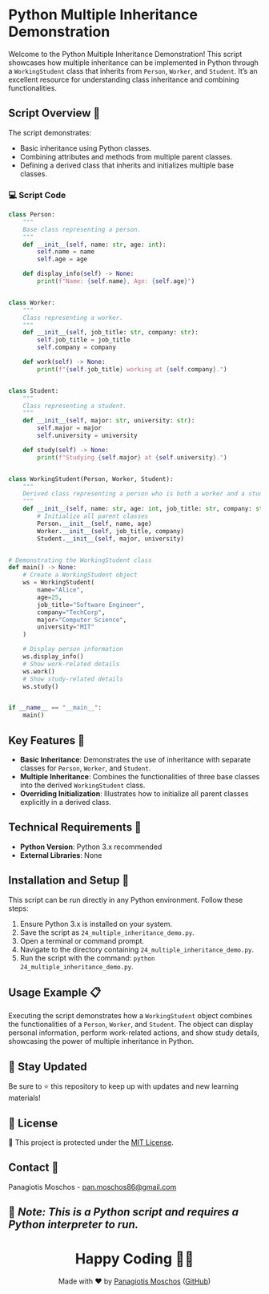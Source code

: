 # Python Multiple Inheritance Demonstration

Welcome to the Python Multiple Inheritance Demonstration! This script showcases how multiple inheritance can be implemented in Python through a `WorkingStudent` class that inherits from `Person`, `Worker`, and `Student`. It’s an excellent resource for understanding class inheritance and combining functionalities.

## Script Overview 📘

The script demonstrates:
- Basic inheritance using Python classes.
- Combining attributes and methods from multiple parent classes.
- Defining a derived class that inherits and initializes multiple base classes.

### 💻 Script Code

```python
class Person:
    """
    Base class representing a person.
    """
    def __init__(self, name: str, age: int):
        self.name = name
        self.age = age

    def display_info(self) -> None:
        print(f"Name: {self.name}, Age: {self.age}")


class Worker:
    """
    Class representing a worker.
    """
    def __init__(self, job_title: str, company: str):
        self.job_title = job_title
        self.company = company

    def work(self) -> None:
        print(f"{self.job_title} working at {self.company}.")


class Student:
    """
    Class representing a student.
    """
    def __init__(self, major: str, university: str):
        self.major = major
        self.university = university

    def study(self) -> None:
        print(f"Studying {self.major} at {self.university}.")


class WorkingStudent(Person, Worker, Student):
    """
    Derived class representing a person who is both a worker and a student.
    """
    def __init__(self, name: str, age: int, job_title: str, company: str, major: str, university: str):
        # Initialize all parent classes
        Person.__init__(self, name, age)
        Worker.__init__(self, job_title, company)
        Student.__init__(self, major, university)


# Demonstrating the WorkingStudent class
def main() -> None:
    # Create a WorkingStudent object
    ws = WorkingStudent(
        name="Alice",
        age=25,
        job_title="Software Engineer",
        company="TechCorp",
        major="Computer Science",
        university="MIT"
    )

    # Display person information
    ws.display_info()
    # Show work-related details
    ws.work()
    # Show study-related details
    ws.study()


if __name__ == "__main__":
    main()
```

## Key Features 🌟

- **Basic Inheritance**: Demonstrates the use of inheritance with separate classes for `Person`, `Worker`, and `Student`.
- **Multiple Inheritance**: Combines the functionalities of three base classes into the derived `WorkingStudent` class.
- **Overriding Initialization**: Illustrates how to initialize all parent classes explicitly in a derived class.

## Technical Requirements 🔧

- **Python Version**: Python 3.x recommended
- **External Libraries**: None

## Installation and Setup 🚀

This script can be run directly in any Python environment. Follow these steps:

1. Ensure Python 3.x is installed on your system.
2. Save the script as `24_multiple_inheritance_demo.py`.
3. Open a terminal or command prompt.
4. Navigate to the directory containing `24_multiple_inheritance_demo.py`.
5. Run the script with the command: `python 24_multiple_inheritance_demo.py`.

## Usage Example 📋

Executing the script demonstrates how a `WorkingStudent` object combines the functionalities of a `Person`, `Worker`, and `Student`. The object can display personal information, perform work-related actions, and show study details, showcasing the power of multiple inheritance in Python.

## 📢 Stay Updated
Be sure to ⭐ this repository to keep up with updates and new learning materials!

## 📄 License
🔐 This project is protected under the [MIT License](https://mit-license.org/).

## Contact 📧
Panagiotis Moschos - pan.moschos86@gmail.com

🔗 *Note: This is a Python script and requires a Python interpreter to run.*
---
<h1 align="center">Happy Coding 👨‍💻</h1>

<p align="center">
  Made with ❤️ by <a href="https://www.linkedin.com/in/panagiotis-moschos">Panagiotis Moschos</a> (<a href="https://github.com/pmoschos">GitHub</a>)
</p>

